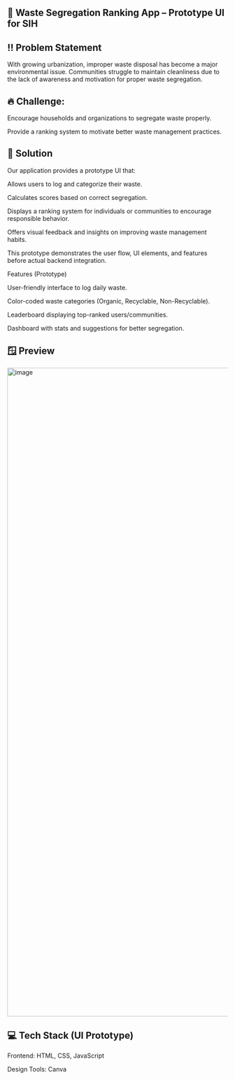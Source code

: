 ## 🌳 Waste Segregation Ranking App – Prototype UI for SIH

## ‼️ Problem Statement

With growing urbanization, improper waste disposal has become a major environmental issue. Communities struggle to maintain cleanliness due to the lack of awareness and motivation for proper waste segregation.

## 🔥 Challenge:

Encourage households and organizations to segregate waste properly.

Provide a ranking system to motivate better waste management practices.

## 🧊 Solution

Our application provides a prototype UI that:

Allows users to log and categorize their waste.

Calculates scores based on correct segregation.

Displays a ranking system for individuals or communities to encourage responsible behavior.

Offers visual feedback and insights on improving waste management habits.

This prototype demonstrates the user flow, UI elements, and features before actual backend integration.

Features (Prototype)

User-friendly interface to log daily waste.

Color-coded waste categories (Organic, Recyclable, Non-Recyclable).

Leaderboard displaying top-ranked users/communities.

Dashboard with stats and suggestions for better segregation.

## 🪟 Preview
<img width="944" height="1485" alt="image" src="https://github.com/user-attachments/assets/b443d1f0-e60b-4d46-894a-b4ad523fa9b4" />





## 💻 Tech Stack (UI Prototype)

Frontend: HTML, CSS, JavaScript

Design Tools: Canva

